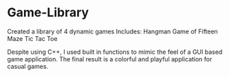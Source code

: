 # Game-Library
Created a library of 4 dynamic games
Includes:
    Hangman
    Game of Fifteen
    Maze
    Tic Tac Toe

Despite using C++, I used built in functions to mimic the feel of a GUI based game application.
The final result is a colorful and playful application for casual games.
